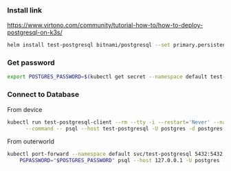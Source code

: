 ### Install link
https://www.virtono.com/community/tutorial-how-to/how-to-deploy-postgresql-on-k3s/

```sh
helm install test-postgresql bitnami/postgresql --set primary.persistence.existingClaim=pg-pvc,auth.postgresPassword=pgpass,volumePermissions.enabled=true --set primary.pdb.create=false
```
### Get password
```sh
export POSTGRES_PASSWORD=$(kubectl get secret --namespace default test-postgresql -o jsonpath="{.data.postgres-password}" | base64 -d)
```

### Connect to Database
From device
```sh
kubectl run test-postgresql-client --rm --tty -i --restart='Never' --namespace default --image docker.io/bitnami/postgresql:17.5.0-debian-12-r18 --env="PGPASSWORD=$POSTGRES_PASSWORD" \
      --command -- psql --host test-postgresql -U postgres -d postgres -p 5432
```

From outerworld
```sh
kubectl port-forward --namespace default svc/test-postgresql 5432:5432 &
    PGPASSWORD="$POSTGRES_PASSWORD" psql --host 127.0.0.1 -U postgres -d postgres -p 5432
```
